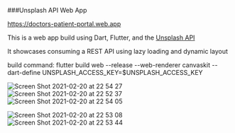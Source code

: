 ###Unsplash API Web App 

https://doctors-patient-portal.web.app

This is a web app build using Dart, Flutter, and the [Unsplash API](https://unsplash.com/developers)

It showcases consuming a REST API using lazy loading and dynamic layout

build command: flutter build web --release --web-renderer canvaskit --dart-define UNSPLASH_ACCESS_KEY=$UNSPLASH_ACCESS_KEY

![Screen Shot 2021-02-20 at 22 54 27](https://user-images.githubusercontent.com/71202372/108617920-c590f200-73ce-11eb-8af2-bd87b4b34c34.png)
![Screen Shot 2021-02-20 at 22 52 37](https://user-images.githubusercontent.com/71202372/108617908-b5791280-73ce-11eb-91ae-27cc6a8a4c69.png)
![Screen Shot 2021-02-20 at 22 54 05](https://user-images.githubusercontent.com/71202372/108617917-c033a780-73ce-11eb-8144-dbe2997eb00e.png)

![Screen Shot 2021-02-20 at 22 53 08](https://user-images.githubusercontent.com/71202372/108617911-b90c9980-73ce-11eb-8117-2d0d68416b14.png)
![Screen Shot 2021-02-20 at 22 53 44](https://user-images.githubusercontent.com/71202372/108617915-bdd14d80-73ce-11eb-93f5-aeec3df07d49.png)